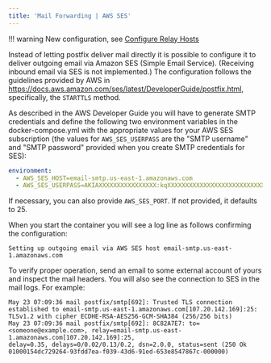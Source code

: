 ```yaml
---
title: 'Mail Forwarding | AWS SES'
---
```


!!! warning
    New configuration, see [Configure Relay Hosts][docs-relay]

Instead of letting postfix deliver mail directly it is possible to configure it to deliver outgoing email via Amazon SES (Simple Email Service). (Receiving inbound email via SES is not implemented.) The configuration follows the guidelines provided by AWS in https://docs.aws.amazon.com/ses/latest/DeveloperGuide/postfix.html, specifically, the `STARTTLS` method.

As described in the AWS Developer Guide you will have to generate SMTP credentials and define the following two environment variables in the docker-compose.yml with the appropriate values for your AWS SES subscription (the values for `AWS_SES_USERPASS` are the "SMTP username" and "SMTP password" provided when you create SMTP credentials for SES):

```yaml
environment:
  - AWS_SES_HOST=email-smtp.us-east-1.amazonaws.com
  - AWS_SES_USERPASS=AKIAXXXXXXXXXXXXXXXX:kqXXXXXXXXXXXXXXXXXXXXXXXXXXXXXXXXXXXXXX
```

If necessary, you can also provide `AWS_SES_PORT`. If not provided, it defaults to 25.

When you start the container you will see a log line as follows confirming the configuration:

```log
Setting up outgoing email via AWS SES host email-smtp.us-east-1.amazonaws.com
```

To verify proper operation, send an email to some external account of yours and inspect the mail headers. You will also see the connection to SES in the mail logs. For example:

```log
May 23 07:09:36 mail postfix/smtp[692]: Trusted TLS connection established to email-smtp.us-east-1.amazonaws.com[107.20.142.169]:25:
TLSv1.2 with cipher ECDHE-RSA-AES256-GCM-SHA384 (256/256 bits)
May 23 07:09:36 mail postfix/smtp[692]: 8C82A7E7: to=<someone@example.com>, relay=email-smtp.us-east-1.amazonaws.com[107.20.142.169]:25,
delay=0.35, delays=0/0.02/0.13/0.2, dsn=2.0.0, status=sent (250 Ok 01000154dc729264-93fdd7ea-f039-43d6-91ed-653e8547867c-000000)
```

[docs-relay]: ./relay-hosts.md
